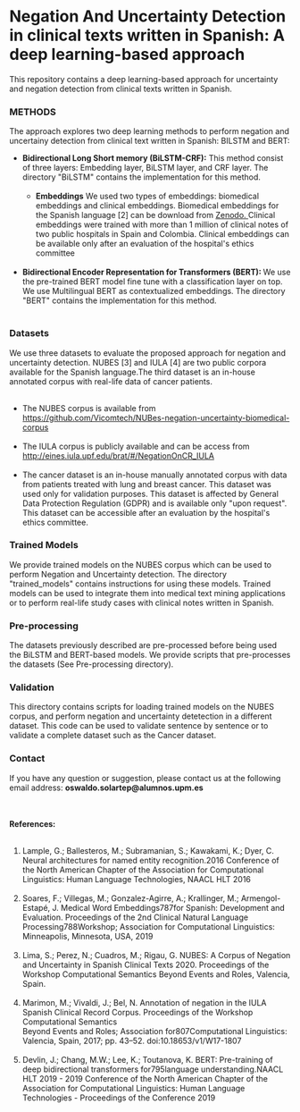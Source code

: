 # Negation And Uncertainty Detection in clinical texts written in Spanish: A deep learning-based approach
This repository contains a deep learning-based approach for uncertainty and negation detection from clinical texts written in Spanish. 
<h3>METHODS </h3>
The approach explores two deep learning methods to perform negation and uncertainy detection from clinical text written in Spanish: BILSTM and BERT:
 <ul>
 <li> <strong>Bidirectional Long Short memory (BiLSTM-CRF):</strong> This method consist of three layers: Embedding layer, BiLSTM layer, and CRF layer. The directory "BiLSTM" contains the implementation for this method.
  <ul>
   </br>
    <li><strong> Embeddings</strong> We used two types of embeddings: biomedical embeddings and clinical embeddings. Biomedical embeddings for the Spanish language [2] can be download from <a href= "https://zenodo.org/record/3626806#.X_w5mXUzY0Q"> Zenodo. </a> Clinical embeddings were trained with more than 1 million of clinical notes of two public hospitals in Spain and Colombia. Clinical embeddings can be available only after an evaluation of the hospital's ethics committee
  
  </ul>
  </br> 
 <li> <strong> Bidirectional Encoder Representation for Transformers (BERT): </strong>  We use the pre-trained BERT model fine tune with a classification layer on top. We use Multilingual BERT as contextualized embeddings. The directory "BERT" contains the implementation for this method.</br> </br> 
  </ul>
</ul>
 
<h3>Datasets</h3>
We use three datasets to evaluate the proposed approach for negation and uncertainty detection. NUBES [3]  and IULA [4] are two public corpora available for the Spanish language.The third dataset is an in-house annotated corpus with real-life data of cancer patients. 
 </br> </br> 

<ul>
 <li> The NUBES corpus is available from <a href= https://github.com/Vicomtech/NUBes-negation-uncertainty-biomedical-corpus> https://github.com/Vicomtech/NUBes-negation-uncertainty-biomedical-corpus</a>  
  </br> </br>      
  <li> The IULA corpus is publicly available and can be access from <a href =http://eines.iula.upf.edu/brat/#/NegationOnCR_IULA> http://eines.iula.upf.edu/brat/#/NegationOnCR_IULA<a>
  </br> </br>   
  <li> The cancer dataset is an in-house manually annotated corpus with data from patients treated with lung and breast cancer. This dataset was used only for validation purposes. This dataset is affected by General Data Protection Regulation (GDPR) and is available only "upon request". This dataset can be accessible after an evaluation by the hospital's ethics committee.
</ul>

<h3> Trained Models </h3>
We provide trained models on the NUBES corpus which can be used to perform Negation and Uncertainty detection. The directory "trained_models" contains instructions for using these models. Trained models can be used to integrate them into medical text mining applications or to perform real-life study cases with clinical notes written in Spanish.
<br>
<h3> Pre-processing </h3>
The datasets previously described are pre-processed before being used  the BiLSTM and BERT-based models. We provide scripts that pre-processes the datasets (See Pre-processing directory). 

<h3> Validation </h3>
This directory contains scripts for loading trained  models on the NUBES corpus, and perform negation and uncertainty  detetection in a different dataset. This code can be used to validate sentence by  sentence or to validate a complete dataset such as the Cancer dataset. 

<h3> Contact </h3>
If you have any question or suggestion, please contact us at the following email address: <b>oswaldo.solartep@alumnos.upm.es</b>

</br> </br>
<strong>References:</strong>
</br> </br>
1. Lample, G.; Ballesteros, M.; Subramanian, S.; Kawakami, K.; Dyer, C.  Neural architectures for named entity  recognition.2016  Conference  of  the  North  American  Chapter  of  the  Association  for  Computational Linguistics: Human Language Technologies, NAACL HLT 2016
</br> </br> 
2. Soares, F.; Villegas, M.; Gonzalez-Agirre, A.; Krallinger, M.; Armengol-Estapé, J. Medical Word Embeddings787for Spanish: Development and Evaluation.  Proceedings of the 2nd Clinical Natural Language Processing788Workshop; Association for Computational Linguistics: Minneapolis, Minnesota, USA, 2019
</br> </br>
3. Lima, S.; Perez, N.; Cuadros, M.; Rigau, G.  NUBES: A Corpus of Negation and Uncertainty in Spanish Clinical Texts 2020.  Proceedings  of  the  Workshop  Computational  Semantics  Beyond  Events  and  Roles,  Valencia,  Spain.
</br> </br>
4. Marimon, M.; Vivaldi, J.; Bel, N.  Annotation of negation in the IULA Spanish Clinical Record Corpus. Proceedings  of  the  Workshop  Computational  Semantics  
Beyond  Events  and  Roles;  Association  for807Computational Linguistics: Valencia, Spain, 2017; pp. 43–52.  doi:10.18653/v1/W17-1807
</br> </br>
5. Devlin, J.; Chang, M.W.; Lee, K.; Toutanova, K. BERT: Pre-training of deep bidirectional transformers for795language understanding.NAACL HLT 2019 - 2019 Conference of the North American Chapter of the Association for Computational Linguistics: Human Language Technologies - Proceedings of the Conference 2019

